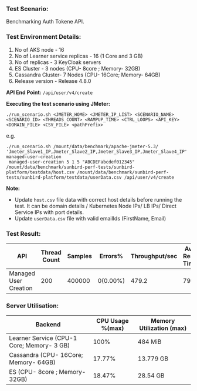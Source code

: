 ### Test Scenario:

Benchmarking Auth Tokene API.

### Test Environment Details:
1. No of AKS node - 16
2. No of Learner service replicas - 16 (1 Core and 3 GB)
3. No of replicas - 3 KeyCloak servers
4. ES Cluster - 3 nodes (CPU- 8core ; Memory- 32GB)
5. Cassandra Cluster- 7 Nodes (CPU- 16Core; Memory- 64GB)
6. Release version - Release 4.8.0


**API End Point:** `/api/user/v4/create`


**Executing the test scenario using JMeter:**

```./run_scenario.sh <JMETER_HOME> <JMETER_IP_LIST> <SCENARIO_NAME> <SCENARIO_ID> <THREADS_COUNT> <RAMPUP_TIME> <CTRL_LOOPS> <API_KEY> <DOMAIN_FILE> <CSV_FILE> <pathPrefix>```

e.g.

```
./run_scenario.sh /mount/data/benchmark/apache-jmeter-5.3/ 'Jmeter_Slave1_IP,Jmeter_Slave2_IP,Jmeter_Slave3_IP,Jmeter_Slave4_IP' managed-user-creation
 managed-user-creation 5 1 5 "ABCDEFabcdef012345" /mount/data/benchmark/sunbird-perf-tests/sunbird-platform/testdata/host.csv /mount/data/benchmark/sunbird-perf-tests/sunbird-platform/testdata/userData.csv /api/user/v4/create
 ```

**Note:**

- Update `host.csv` file data with correct host details before running the test. It can be domain details / Kubernetes Node IPs/ LB IPs/ Direct Service IPs with port details.
- Update `userData.csv` file with valid emailIds (FirstName, Email)


### Test Result:

| API           | Thread Count  | Samples  | Errors% | Throughput/sec|Avg Resp Time|   95th pct  |  99th pct   |
| ------------- | ------------- | -------- | --------| ---------------|------------|-------------|-------------|
| Managed User Creation | 200           | 400000  | 0(0.00%)| 479.2           |    798   | 1167.95 |  1474.99   |

### Server Utilisation:
| Backend          | CPU Usage %(max) | Memory Utilization (max) |
| ------------- | ------------- |------------- |
| Learner Service (CPU-1 Core; Memory- 3 GB)  |100% | 484 MiB|
| Cassandra (CPU- 16Core; Memory- 64GB)|  17.77%  |13.779 GB |
| ES (CPU- 8core ; Memory- 32GB)| 18.47%  | 28.54 GB|
